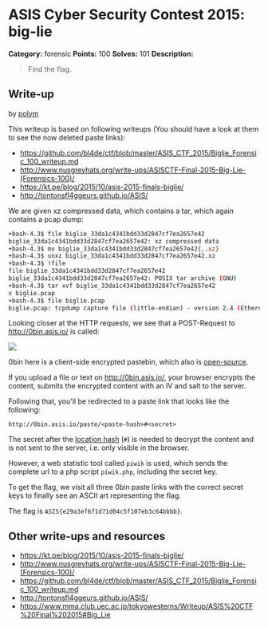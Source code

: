 # ASIS Cyber Security Contest 2015: big-lie

**Category:** forensic
**Points:** 100
**Solves:** 101
**Description:**

> Find the flag.

## Write-up

by [polym](https://github.com/abpolym)

This writeup is based on following writeups (You should have a look at them to see the now deleted paste links):

* <https://github.com/bl4de/ctf/blob/master/ASIS_CTF_2015/Biglie_Forensic_100_writeup.md>
* <http://www.nusgreyhats.org/write-ups/ASISCTF-Final-2015-Big-Lie-(Forensics-100)/>
* <https://kt.pe/blog/2015/10/asis-2015-finals-biglie/>
* <http://tontonsfl4ggeurs.github.io/ASIS/>

We are given xz compressed data, which contains a tar, which again contains a pcap dump:

```bash
+bash-4.3$ file biglie_33da1c4341bdd33d2847cf7ea2657e42 
biglie_33da1c4341bdd33d2847cf7ea2657e42: xz compressed data
+bash-4.3$ mv biglie_33da1c4341bdd33d2847cf7ea2657e42{,.xz}
+bash-4.3$ unxz biglie_33da1c4341bdd33d2847cf7ea2657e42.xz 
+bash-4.3$ !file
file biglie_33da1c4341bdd33d2847cf7ea2657e42 
biglie_33da1c4341bdd33d2847cf7ea2657e42: POSIX tar archive (GNU)
+bash-4.3$ tar xvf biglie_33da1c4341bdd33d2847cf7ea2657e42 
x biglie.pcap
+bash-4.3$ file biglie.pcap 
biglie.pcap: tcpdump capture file (little-endian) - version 2.4 (Ethernet, capture length 65535)
```

Looking closer at the HTTP requests, we see that a POST-Request to <http://0bin.asis.io/> is called:

![](./post-0bin.png)

0bin here is a client-side encrypted pastebin, which also is [open-source](https://github.com/sametmax/0bin).

If you upload a file or text on <http://0bin.asis.io/>, your browser encrypts the content, submits the encrypted content with an IV and salt to the server.

Following that, you'll be redirected to a paste link that looks like the following:

    http://0bin.asis.io/paste/<paste-hash>#<secret>

The secret after the [location hash](http://www.w3schools.com/jsref/prop_loc_hash.asp) (`#`) is needed to decrypt the content and is not sent to the server, i.e. only visible in the browser.

However, a web statistic tool called `piwik` is used, which sends the complete url to a php script `piwik.php`, including the secret key.

To get the flag, we visit all three 0bin paste links with the correct secret keys to finally see an ASCII art representing the flag.

The flag is `ASIS{e29a3ef6f1d71d04c5f107eb3c64bbbb}`.

## Other write-ups and resources

* <https://kt.pe/blog/2015/10/asis-2015-finals-biglie/>
* <http://www.nusgreyhats.org/write-ups/ASISCTF-Final-2015-Big-Lie-(Forensics-100)/>
* <https://github.com/bl4de/ctf/blob/master/ASIS_CTF_2015/Biglie_Forensic_100_writeup.md>
* <http://tontonsfl4ggeurs.github.io/ASIS/>
* <https://www.mma.club.uec.ac.jp/tokyowesterns/Writeup/ASIS%20CTF%20Final%202015#Big_Lie>
